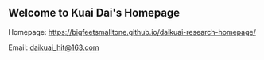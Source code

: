## Welcome to Kuai Dai's Homepage


Homepage: https://bigfeetsmalltone.github.io/daikuai-research-homepage/

Email: daikuai_hit@163.com
